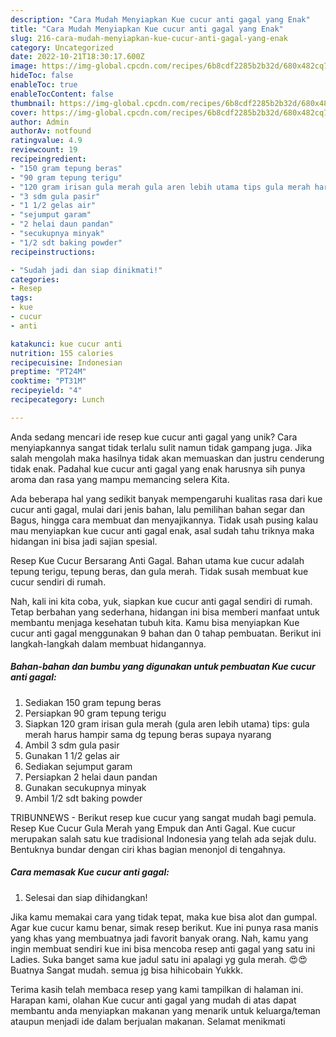 ```yaml
---
description: "Cara Mudah Menyiapkan Kue cucur anti gagal yang Enak"
title: "Cara Mudah Menyiapkan Kue cucur anti gagal yang Enak"
slug: 216-cara-mudah-menyiapkan-kue-cucur-anti-gagal-yang-enak
category: Uncategorized
date: 2022-10-21T18:30:17.600Z
image: https://img-global.cpcdn.com/recipes/6b8cdf2285b2b32d/680x482cq70/kue-cucur-anti-gagal-foto-resep-utama.jpg
hideToc: false
enableToc: true
enableTocContent: false
thumbnail: https://img-global.cpcdn.com/recipes/6b8cdf2285b2b32d/680x482cq70/kue-cucur-anti-gagal-foto-resep-utama.jpg
cover: https://img-global.cpcdn.com/recipes/6b8cdf2285b2b32d/680x482cq70/kue-cucur-anti-gagal-foto-resep-utama.jpg
author: Admin
authorAv: notfound
ratingvalue: 4.9
reviewcount: 19
recipeingredient:
- "150 gram tepung beras"
- "90 gram tepung terigu"
- "120 gram irisan gula merah gula aren lebih utama tips gula merah harus hampir sama dg tepung beras supaya nyarang"
- "3 sdm gula pasir"
- "1 1/2 gelas air"
- "sejumput garam"
- "2 helai daun pandan"
- "secukupnya minyak"
- "1/2 sdt baking powder"
recipeinstructions:

- "Sudah jadi dan siap dinikmati!"
categories:
- Resep
tags:
- kue
- cucur
- anti

katakunci: kue cucur anti 
nutrition: 155 calories
recipecuisine: Indonesian
preptime: "PT24M"
cooktime: "PT31M"
recipeyield: "4"
recipecategory: Lunch

---
```





Anda sedang mencari ide resep kue cucur anti gagal yang unik? Cara menyiapkannya sangat tidak terlalu sulit namun tidak gampang juga. Jika salah mengolah maka hasilnya tidak akan memuaskan dan justru cenderung tidak enak. Padahal kue cucur anti gagal yang enak harusnya sih punya aroma dan rasa yang mampu memancing selera Kita.





Ada beberapa hal yang sedikit banyak mempengaruhi kualitas rasa dari kue cucur anti gagal, mulai dari jenis bahan, lalu pemilihan bahan segar dan Bagus, hingga cara membuat dan menyajikannya. Tidak usah pusing kalau mau menyiapkan kue cucur anti gagal enak,      asal sudah tahu triknya maka hidangan ini bisa jadi sajian spesial.














Resep Kue Cucur Bersarang Anti Gagal. Bahan utama kue cucur adalah tepung terigu, tepung beras, dan gula merah. Tidak susah membuat kue cucur sendiri di rumah.






Nah, kali ini kita coba, yuk, siapkan kue cucur anti gagal sendiri di rumah. Tetap berbahan yang sederhana, hidangan ini bisa memberi manfaat untuk membantu menjaga kesehatan tubuh kita. Kamu bisa menyiapkan Kue cucur anti gagal menggunakan 9 bahan dan 0 tahap pembuatan. Berikut ini langkah-langkah dalam membuat hidangannya.

<!--inarticleads1-->

##### Bahan-bahan dan bumbu yang digunakan untuk pembuatan Kue cucur anti gagal:

1. Sediakan 150 gram tepung beras
1. Persiapkan 90 gram tepung terigu
1. Siapkan 120 gram irisan gula merah (gula aren lebih utama) tips: gula merah harus hampir sama dg tepung beras supaya nyarang
1. Ambil 3 sdm gula pasir
1. Gunakan 1 1/2 gelas air
1. Sediakan sejumput garam
1. Persiapkan 2 helai daun pandan
1. Gunakan secukupnya minyak
1. Ambil 1/2 sdt baking powder


TRIBUNNEWS - Berikut resep kue cucur yang sangat mudah bagi pemula. Resep Kue Cucur Gula Merah yang Empuk dan Anti Gagal. Kue cucur merupakan salah satu kue tradisional Indonesia yang telah ada sejak dulu. Bentuknya bundar dengan ciri khas bagian menonjol di tengahnya. 

<!--inarticleads2-->

##### Cara memasak Kue cucur anti gagal:


1. Selesai dan siap dihidangkan!

Jika kamu memakai cara yang tidak tepat, maka kue bisa alot dan gumpal. Agar kue cucur kamu benar, simak resep berikut. Kue ini punya rasa manis yang khas yang membuatnya jadi favorit banyak orang. Nah, kamu yang ingin membuat sendiri kue ini bisa mencoba resep anti gagal yang satu ini Ladies. Suka banget sama kue jadul satu ini apalagi yg gula merah. 😍😍Buatnya Sangat mudah. semua jg bisa hihicobain Yukkk. 

Terima kasih telah membaca resep yang kami tampilkan di halaman ini. Harapan kami, olahan Kue cucur anti gagal yang mudah di atas dapat membantu anda menyiapkan makanan yang menarik untuk keluarga/teman ataupun menjadi ide dalam berjualan makanan. Selamat menikmati
